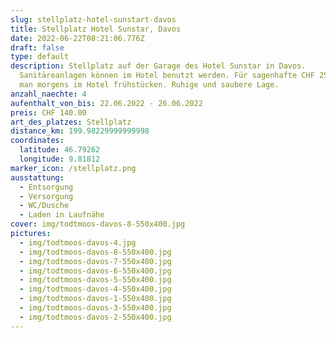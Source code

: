 ```yaml
---
slug: stellplatz-hotel-sunstart-davos
title: Stellplatz Hotel Sunstar, Davos
date: 2022-06-22T08:21:06.776Z
draft: false
type: default
description: Stellplatz auf der Garage des Hotel Sunstar in Davos.
  Sanitäreanlagen können im Hotel benutzt werden. Für sagenhafte CHF 25.00 kann
  man morgens im Hotel frühstücken. Ruhige und saubere Lage.
anzahl_naechte: 4
aufenthalt_von_bis: 22.06.2022 - 26.06.2022
preis: CHF 140.00
art_des_platzes: Stellplatz
distance_km: 199.98229999999998
coordinates:
  latitude: 46.79262
  longitude: 9.81812
marker_icon: /stellplatz.png
ausstattung:
  - Entsorgung
  - Versorgung
  - WC/Dusche
  - Laden in Laufnähe
cover: img/todtmoos-davos-8-550x400.jpg
pictures:
  - img/todtmoos-davos-4.jpg
  - img/todtmoos-davos-8-550x400.jpg
  - img/todtmoos-davos-7-550x400.jpg
  - img/todtmoos-davos-6-550x400.jpg
  - img/todtmoos-davos-5-550x400.jpg
  - img/todtmoos-davos-4-550x400.jpg
  - img/todtmoos-davos-1-550x400.jpg
  - img/todtmoos-davos-3-550x400.jpg
  - img/todtmoos-davos-2-550x400.jpg
---
```

